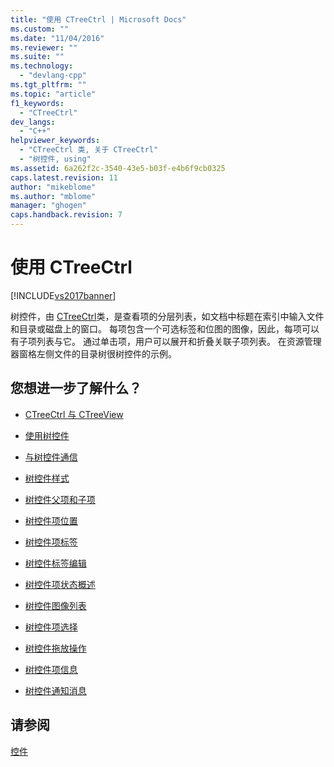 ```yaml
---
title: "使用 CTreeCtrl | Microsoft Docs"
ms.custom: ""
ms.date: "11/04/2016"
ms.reviewer: ""
ms.suite: ""
ms.technology: 
  - "devlang-cpp"
ms.tgt_pltfrm: ""
ms.topic: "article"
f1_keywords: 
  - "CTreeCtrl"
dev_langs: 
  - "C++"
helpviewer_keywords: 
  - "CTreeCtrl 类, 关于 CTreeCtrl"
  - "树控件, using"
ms.assetid: 6a262f2c-3540-43e5-b03f-e4b6f9cb0325
caps.latest.revision: 11
author: "mikeblome"
ms.author: "mblome"
manager: "ghogen"
caps.handback.revision: 7
---
```

# 使用 CTreeCtrl
[!INCLUDE[vs2017banner](../assembler/inline/includes/vs2017banner.md)]

树控件，由 [CTreeCtrl](../mfc/reference/ctreectrl-class.md)类，是查看项的分层列表，如文档中标题在索引中输入文件和目录或磁盘上的窗口。  每项包含一个可选标签和位图的图像，因此，每项可以有子项列表与它。  通过单击项，用户可以展开和折叠关联子项列表。  在资源管理器窗格左侧文件的目录树很树控件的示例。  
  
## 您想进一步了解什么？  
  
-   [CTreeCtrl 与 CTreeView](../mfc/ctreectrl-vs-ctreeview.md)  
  
-   [使用树控件](../mfc/using-tree-controls.md)  
  
-   [与树控件通信](../mfc/communicating-with-a-tree-control.md)  
  
-   [树控件样式](../mfc/tree-control-styles.md)  
  
-   [树控件父项和子项](../mfc/tree-control-parent-and-child-items.md)  
  
-   [树控件项位置](../mfc/tree-control-item-position.md)  
  
-   [树控件项标签](../mfc/tree-control-item-labels.md)  
  
-   [树控件标签编辑](../mfc/tree-control-label-editing.md)  
  
-   [树控件项状态概述](../mfc/tree-control-item-states-overview.md)  
  
-   [树控件图像列表](../mfc/tree-control-image-lists.md)  
  
-   [树控件项选择](../mfc/tree-control-item-selection.md)  
  
-   [树控件拖放操作](../mfc/tree-control-drag-and-drop-operations.md)  
  
-   [树控件项信息](../mfc/tree-control-item-information.md)  
  
-   [树控件通知消息](../mfc/tree-control-notification-messages.md)  
  
## 请参阅  
 [控件](../mfc/controls-mfc.md)